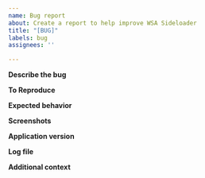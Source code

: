 ```yaml
---
name: Bug report
about: Create a report to help improve WSA Sideloader
title: "[BUG]"
labels: bug
assignees: ''

---
```


**Describe the bug** <!-- A clear and concise description of what the bug is. -->

**To Reproduce** <!-- Include steps to reproduce the behavior -->

**Expected behavior** <!-- A clear and concise description of what you expected to happen. -->

**Screenshots** <!-- If applicable, add screenshots to help explain your problem. -->

**Application version**

**Log file** <!-- If available, please attach the log file which can be found at %appdata%/WSA_Sideloader.launch.pyw.txt -->

**Additional context** <!-- Add any other context about the problem here. -->
